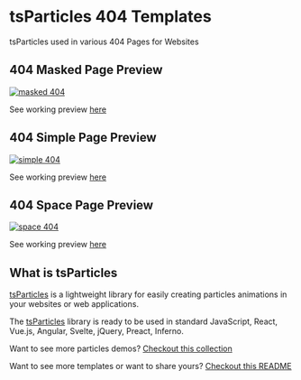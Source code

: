 # tsParticles 404 Templates

tsParticles used in various 404 Pages for Websites

## 404 Masked Page Preview

[![masked 404](https://raw.githubusercontent.com/tsparticles/404-templates/main/__screenshots/masked.png?raw=true)](https://tsparticles.github.io/404-templates/masked/404.html)

See working preview [here](https://tsparticles.github.io/404-templates/masked/404.html)

## 404 Simple Page Preview

[![simple 404](https://raw.githubusercontent.com/tsparticles/404-templates/main/__screenshots/simple.png?raw=true)](https://tsparticles.github.io/404-templates/simple/404.html)

See working preview [here](https://tsparticles.github.io/404-templates/simple/404.html)

## 404 Space Page Preview

[![space 404](https://raw.githubusercontent.com/tsparticles/404-templates/main/__screenshots/space.png?raw=true)](https://tsparticles.github.io/404-templates/space/404.html)

See working preview [here](https://tsparticles.github.io/404-templates/space/404.html)

## What is tsParticles

[tsParticles](https://github.com/matteobruni/tsparticles) is a lightweight library for easily creating particles animations in your websites or web applications.

The [tsParticles](https://github.com/matteobruni/tsparticles) library is ready to be used in standard JavaScript, React, Vue.js, Angular, Svelte, jQuery, Preact, Inferno.

Want to see more particles demos? [Checkout this collection](https://codepen.io/collection/DPOage)

Want to see more templates or want to share yours? [Checkout this README](https://github.com/tsparticles/templates)
